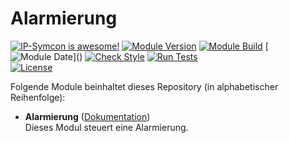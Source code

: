 # Alarmierung

[![IP-Symcon is awesome!](https://img.shields.io/badge/IP--Symcon-6.1-blue.svg)](https://www.symcon.de)
[![Module Version](https://img.shields.io/badge/Module_Version-8.0-blue.svg)]()
[![Module Build](https://img.shields.io/badge/Module_Build-1-blue.svg)]()
[![Module Date](https://img.shields.io/badge/Module_Date-20230626_(26.06.2023)-blue.svg)]()  
[![Check Style](https://github.com/ubittner/Alarmierung/workflows/Check%20Style/badge.svg)](https://github.com/ubittner/Alarmierung/actions)
[![Run Tests](https://github.com/ubittner/Alarmierung/workflows/Run%20Tests/badge.svg)](https://github.com/ubittner/Alarmierung/actions)  
[![License](https://img.shields.io/badge/License-CC%20BY--NC--SA%204.0-green.svg)](https://creativecommons.org/licenses/by-nc-sa/4.0/)

Folgende Module beinhaltet dieses Repository (in alphabetischer Reihenfolge):

- __Alarmierung__ ([Dokumentation](Alarmierung))  
  Dieses Modul steuert eine Alarmierung.